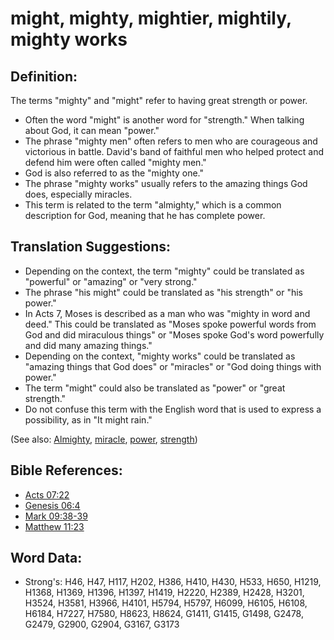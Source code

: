 # might, mighty, mightier, mightily, mighty works #

## Definition: ##

The terms "mighty" and "might" refer to having great strength or power.

* Often the word "might" is another word for "strength." When talking about God, it can mean "power."
* The phrase "mighty men" often refers to men who are courageous and victorious in battle. David's band of faithful men who helped protect and defend him were often called "mighty men."
* God is also referred to as the "mighty one."
* The phrase "mighty works" usually refers to the amazing things God does, especially miracles.
* This term is related to the term "almighty," which is a common description for God, meaning that he has complete power.

## Translation Suggestions: ##

* Depending on the context, the term "mighty" could be translated as "powerful" or "amazing" or "very strong."
* The phrase "his might" could be translated as "his strength" or "his power."
* In Acts 7, Moses is described as a man who was "mighty in word and deed." This could be translated as "Moses spoke powerful words from God and did miraculous things" or "Moses spoke God's word powerfully and did many amazing things."
* Depending on the context, "mighty works" could be translated as "amazing things that God does" or "miracles" or "God doing things with power."
* The term "might" could also be translated as "power" or "great strength."
* Do not confuse this term with the English word that is used to express a possibility, as in "It might rain."

(See also: [Almighty](../kt/almighty.md), [miracle](../kt/miracle.md), [power](../kt/power.md), [strength](../other/strength.md))

## Bible References: ##

* [Acts 07:22](rc://en/tn/help/act/07/22)
* [Genesis 06:4](rc://en/tn/help/gen/06/4)
* [Mark 09:38-39](rc://en/tn/help/mrk/09/38)
* [Matthew 11:23](rc://en/tn/help/mat/11/23)

## Word Data: ##

* Strong's: H46, H47, H117, H202, H386, H410, H430, H533, H650, H1219, H1368, H1369, H1396, H1397, H1419, H2220, H2389, H2428, H3201, H3524, H3581, H3966, H4101, H5794, H5797,  H6099, H6105, H6108, H6184, H7227, H7580, H8623, H8624, G1411, G1415, G1498, G2478, G2479, G2900, G2904, G3167, G3173
